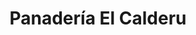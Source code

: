 ---
title: "Panadería El Calderu"
url: /oviedo/panaderia-el-calderu-calle-fernando-alonso-diaz/
shop: Bäckerei
---